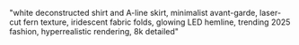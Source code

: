 "white deconstructed shirt and A-line skirt, minimalist avant-garde, 
laser-cut fern texture, iridescent fabric folds, 
glowing LED hemline, trending 2025 fashion, 
hyperrealistic rendering, 8k detailed"
